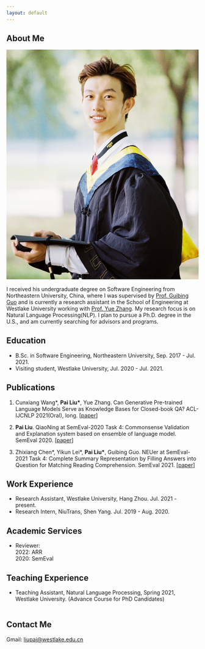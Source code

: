 ```yaml
---
layout: default
---
```


## About Me

<img class="profile-picture" src="photo.jpg">


I received his undergraduate degree on Software Engineering from Northeastern University, China, where I was supervised by [Prof. Guibing Guo](https://scholar.google.com/citations?user=YMXJa2EAAAAJ&hl=zh-CN&oi=ao) and is currently a research assistant in the School of Engineering at Westlake University working with [Prof. Yue Zhang](https://frcchang.github.io/). My research focus is on Natural Language Processing(NLP). I plan to pursue a Ph.D. degree in the U.S., and am currently searching for advisors and programs.

## Education
* B.Sc. in Software Engineering, Northeastern University, Sep. 2017 - Jul. 2021.
* Visiting student, Westlake University, Jul. 2020 - Jul. 2021.

## Publications
1. Cunxiang Wang\*, **Pai Liu\***, Yue Zhang. Can Generative Pre-trained Language Models Serve as Knowledge Bases for Closed-book QA? ACL-IJCNLP 2021(Oral), long. \[[paper](https://arxiv.org/abs/2106.01561)\]  

2. **Pai Liu**. QiaoNing at SemEval-2020 Task 4: Commonsense Validation and Explanation system based on ensemble of language model. SemEval 2020. \[[paper](https://arxiv.org/abs/2009.02645)\]  

3. Zhixiang Chen\*, Yikun Lei\*, **Pai Liu\***, Guibing Guo. NEUer at SemEval-2021 Task 4: Complete Summary Representation by Filling Answers into Question for Matching Reading Comprehension. SemEval 2021. \[[paper](https://arxiv.org/abs/2105.12051)\]   


## Work Experience
* Research Assistant, Westlake University, Hang Zhou. Jul. 2021 - present.
* Research Intern, NiuTrans, Shen Yang. Jul. 2019 - Aug. 2020.

## Academic Services
* Reviewer:<br>
2022: ARR<br>
2020: SemEval<br>

## Teaching Experience
* Teaching Assistant, Natural Language Processing, Spring 2021, Westlake University. (Advance Course for PhD Candidates)
<br/><br/>

## Contact Me
Gmail: liupai@westlake.edu.cn


